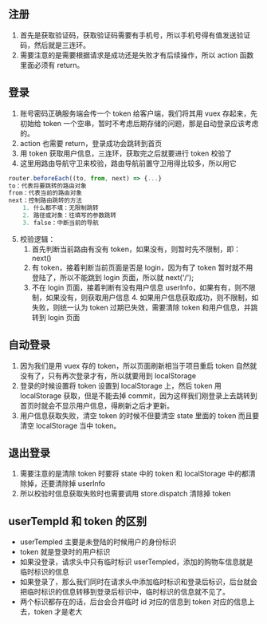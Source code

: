 ## 注册

1. 首先是获取验证码，获取验证码需要有手机号，所以手机号得有值发送验证码，然后就是三连环。
2. 需要注意的是需要根据请求是成功还是失败才有后续操作，所以 action 函数里面必须有 return。

## 登录

1. 账号密码正确服务端会传一个 token 给客户端，我们将其用 vuex 存起来，先初始给 token 一个空串，暂时不考虑后期存储的问题，那是自动登录应该考虑的。
2. action 也需要 return，登录成功会跳转到首页
3. 用 token 获取用户信息，三连环，获取完之后就要进行 token 校验了
4. 这里用路由导航守卫来校验，路由导航前置守卫用得比较多，所以用它

```js
router.beforeEach((to, from, next) => {...}
to：代表将要跳转的路由对象
from：代表当前的路由对象
next：控制路由跳转的方法
	1. 什么都不填：无限制跳转
    2. 路径或对象：往填写的参数跳转
    3. false：中断当前的导航
```

5. 校验逻辑：
   1. 首先判断当前路由有没有 token，如果没有，则暂时先不限制，即：next()
   2. 有 token，接着判断当前页面是否是 login，因为有了 token 暂时就不用登陆了，所以不能跳到 login 页面，所以就 next('/');
   3. 不在 login 页面，接着判断有没有用户信息 userInfo，如果有有，则不限制，如果没有，则获取用户信息 4. 如果用户信息获取成功，则不限制，如失败，则统一认为 token 过期已失效，需要清除 token 和用户信息，并跳转到 login 页面

## 自动登录

1. 因为我们是用 vuex 存的 token，所以页面刷新相当于项目重启 token 自然就没有了，只有再次登录才有，所以就要用到 localStorage
2. 登录的时候设置将 token 设置到 localStorage 上，然后 token 用 localStorage 获取，但是不能去掉 commit，因为这样我们刚登录上去跳转到首页时就会不显示用户信息，得刷新之后才更新。
3. 用户信息获取失败，清空 token 的时候不但要清空 state 里面的 token 而且要清空 localStorage 当中 token。

## 退出登录

1. 需要注意的是清除 token 时要将 state 中的 token 和 localStorage 中的都清除掉，还要清除掉 userInfo
2. 所以校验时信息获取失败时也需要调用 store.dispatch 清除掉 token

## userTempld 和 token 的区别

- userTempled 主要是未登陆的时候用户的身份标识
- token 就是登录时的用户标识
- 如果没登录，请求头中只有临时标识 userTempled，添加的购物车信息就是临时标识的信息
- 如果登录了，那么我们同时在请求头中添加临时标识和登录后标识，后台就会把临时标识的信息转移到登录后标识中，临时标识的信息就不见了。
- 两个标识都存在的话，后台会合并临时 id 对应的信息到 token 对应的信息上去，token 才是老大
